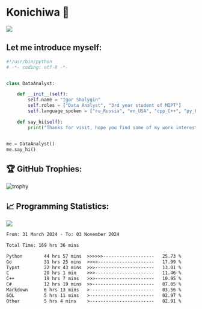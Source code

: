 # Konichiwa 👋
![](https://komarev.com/ghpvc/?username=IgorFandre&color=brightgreen)

## Let me introduce myself:
```py
#!/usr/bin/python
# -*- coding: utf-8 -*-


class DataAnalyst:

    def __init__(self):
        self.name = "Igor Shalygin"
        self.roles = ["Data Analyst", "3rd year student of MIPT"]
        self.language_spoken = ["ru_Russia", "en_USA", "cpp_C++", "py_Python", "go_Golang"]

    def say_hi(self):
        print("Thanks for visit, hope you find some of my work interesting.")


me = DataAnalyst()
me.say_hi()
```

## 🏆 GitHub Trophies:
![trophy](https://github-profile-trophy.vercel.app/?username=IgorFandre&title=MultiLanguage,Repositories,Commits,Experience,PullRequest,Reviews)

## 📈 Programming Statistics:

![](https://github-profile-summary-cards.vercel.app/api/cards/profile-details?username=IgorFandre&theme=solarized_dark)

<!--START_SECTION:waka-->

```txt
From: 31 March 2024 - To: 03 November 2024

Total Time: 169 hrs 36 mins

Python        44 hrs 57 mins  >>>>>>-------------------   25.73 %
Go            31 hrs 25 mins  >>>>---------------------   17.99 %
Typst         22 hrs 43 mins  >>>----------------------   13.01 %
C             20 hrs 1 min    >>>----------------------   11.46 %
C++           19 hrs 7 mins   >>>----------------------   10.95 %
C#            12 hrs 19 mins  >>-----------------------   07.05 %
Markdown      6 hrs 13 mins   >------------------------   03.56 %
SQL           5 hrs 11 mins   >------------------------   02.97 %
Other         5 hrs 4 mins    >------------------------   02.91 %
```

<!--END_SECTION:waka-->
